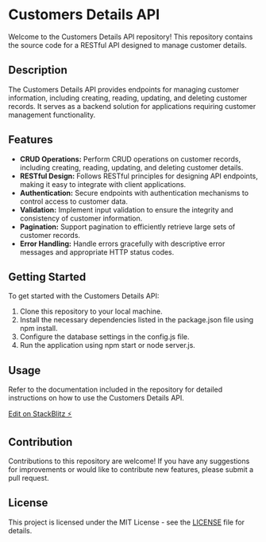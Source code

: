 # Customers Details API

Welcome to the Customers Details API repository! This repository contains the source code for a RESTful API designed to manage customer details.

## Description

The Customers Details API provides endpoints for managing customer information, including creating, reading, updating, and deleting customer records. It serves as a backend solution for applications requiring customer management functionality.

## Features

- **CRUD Operations:** Perform CRUD operations on customer records, including creating, reading, updating, and deleting customer details.
- **RESTful Design:** Follows RESTful principles for designing API endpoints, making it easy to integrate with client applications.
- **Authentication:** Secure endpoints with authentication mechanisms to control access to customer data.
- **Validation:** Implement input validation to ensure the integrity and consistency of customer information.
- **Pagination:** Support pagination to efficiently retrieve large sets of customer records.
- **Error Handling:** Handle errors gracefully with descriptive error messages and appropriate HTTP status codes.

## Getting Started

To get started with the Customers Details API:
1. Clone this repository to your local machine.
2. Install the necessary dependencies listed in the package.json file using npm install.
3. Configure the database settings in the config.js file.
4. Run the application using npm start or node server.js.

## Usage

Refer to the documentation included in the repository for detailed instructions on how to use the Customers Details API.

[Edit on StackBlitz ⚡️](https://stackblitz.com/edit/customers-details)

## Contribution

Contributions to this repository are welcome! If you have any suggestions for improvements or would like to contribute new features, please submit a pull request.

## License

This project is licensed under the MIT License - see the [LICENSE](LICENSE) file for details.
